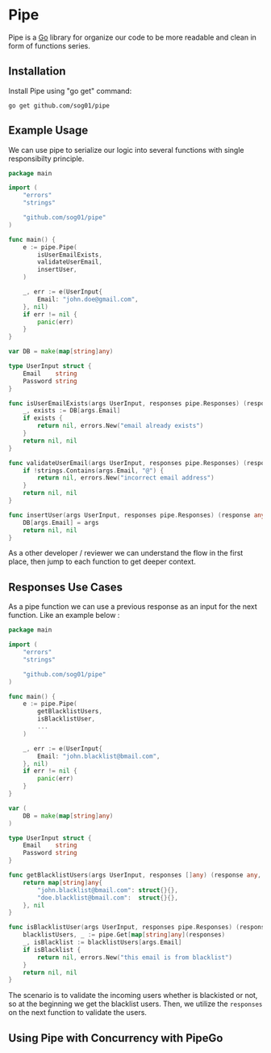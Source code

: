 # Pipe

Pipe is a [Go](http://golang.org/) library for organize our code to be more readable and clean in form of functions series.

## Installation

Install Pipe using "go get" command:

    go get github.com/sog01/pipe

## Example Usage

We can use pipe to serialize our logic into several functions with single responsibilty principle.

```go
package main

import (
	"errors"
	"strings"

	"github.com/sog01/pipe"
)

func main() {
	e := pipe.Pipe(
		isUserEmailExists,
		validateUserEmail,
		insertUser,
	)

	_, err := e(UserInput{
		Email: "john.doe@gmail.com",
	}, nil)
	if err != nil {
		panic(err)
	}
}

var DB = make(map[string]any)

type UserInput struct {
	Email    string
	Password string
}

func isUserEmailExists(args UserInput, responses pipe.Responses) (response any, err error) {
	_, exists := DB[args.Email]
	if exists {
		return nil, errors.New("email already exists")
	}
	return nil, nil
}

func validateUserEmail(args UserInput, responses pipe.Responses) (response any, err error) {
	if !strings.Contains(args.Email, "@") {
		return nil, errors.New("incorrect email address")
	}
	return nil, nil
}

func insertUser(args UserInput, responses pipe.Responses) (response any, err error) {
	DB[args.Email] = args
	return nil, nil
}
```

As a other developer / reviewer we can understand the flow in the first place, then jump to each function to get deeper context.

## Responses Use Cases

As a pipe function we can use a previous response as an input for the next function. Like an example below :

```go
package main

import (
	"errors"
	"strings"

	"github.com/sog01/pipe"
)

func main() {
	e := pipe.Pipe(
		getBlacklistUsers,
		isBlacklistUser,
		...
	)

	_, err := e(UserInput{
		Email: "john.blacklist@bmail.com",
	}, nil)
	if err != nil {
		panic(err)
	}
}

var (
	DB = make(map[string]any)
)

type UserInput struct {
	Email    string
	Password string
}

func getBlacklistUsers(args UserInput, responses []any) (response any, err error) {
	return map[string]any{
		"john.blacklist@bmail.com": struct{}{},
		"doe.blacklist@bmail.com":  struct{}{},
	}, nil
}

func isBlacklistUser(args UserInput, responses pipe.Responses) (response any, err error) {
	blacklistUsers, _ := pipe.Get[map[string]any](responses)
	_, isBlacklist := blacklistUsers[args.Email]
	if isBlacklist {
		return nil, errors.New("this email is from blacklist")
	}
	return nil, nil
}
```

The scenario is to validate the incoming users whether is blackisted or not, so at the beginning we get the blacklist users. Then, we utilize the `responses` on the next function to validate the users.

## Using Pipe with Concurrency with PipeGo
